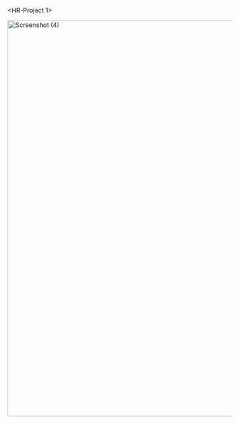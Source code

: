 <HR-Project 1>

<img width="1913" height="891" alt="Screenshot (4)" src="https://github.com/user-attachments/assets/c24e14c1-aa9d-4f24-b06b-b090b7fdbe9f" />


